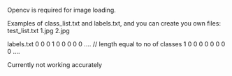 Opencv is required for image loading.

Examples of class_list.txt and labels.txt, and you can create you own files:
test_list.txt
1.jpg
2.jpg

labels.txt
0 0 0 1 0 0 0 0 0 .... // length equal to no of classes
1 0 0 0 0 0 0 0 0 ....


Currently not working accurately
